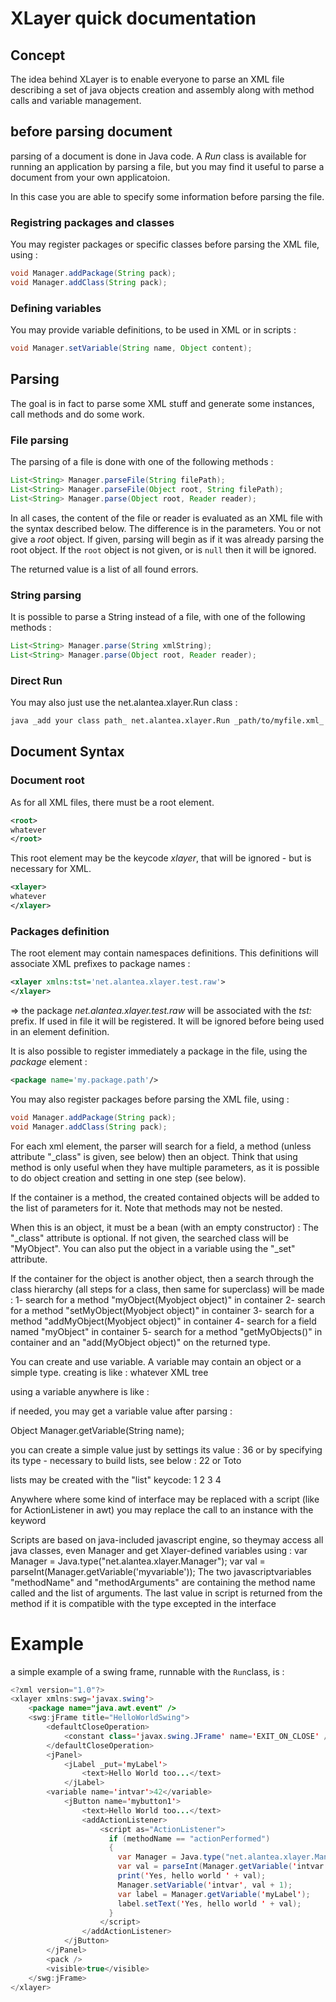 # XLayer quick documentation

## Concept
The idea behind XLayer is to enable everyone to parse an XML file describing a set of java objects creation and assembly along with method calls and variable management.

## before parsing document
parsing of a document is done in Java code. A _Run_ class is available for running an application by parsing a file, but you may find it useful to parse a document from your own applicatoion.

In this case you are able to specify some information before parsing the file.

### Registring packages and classes
You may register packages or specific classes before parsing the XML file, using :
```java
void Manager.addPackage(String pack);
void Manager.addClass(String pack);
```
### Defining variables
You may provide variable definitions, to be used in XML or in scripts :
```java
void Manager.setVariable(String name, Object content);
```

## Parsing
The goal is in fact to parse some XML stuff and generate some instances, call methods and do some work.

### File parsing
The parsing of a file is done with one of the following methods :
```java
List<String> Manager.parseFile(String filePath);
List<String> Manager.parseFile(Object root, String filePath);
List<String> Manager.parse(Object root, Reader reader);
```
In all cases, the content of the file or reader is evaluated as an XML file with the syntax described below. The difference is in the parameters. You or not give a _root_ object. If given, parsing will begin as if it was already parsing the root object. If the `root` object is not given, or is `null` then it will be ignored.

The returned value is a list of all found errors. 

### String parsing
It is possible to parse a String instead of a file, with one of the following methods :
```java
List<String> Manager.parse(String xmlString);
List<String> Manager.parse(Object root, Reader reader);
```

### Direct Run

You may also just use the net.alantea.xlayer.Run class :
```bash
java _add your class path_ net.alantea.xlayer.Run _path/to/myfile.xml_
```

## Document Syntax

### Document root

As for all XML files, there must be a root element.
```xml
<root>
whatever
</root>
```

This root element may be the keycode _xlayer_, that will be ignored - but is necessary for XML.
```xml
<xlayer>
whatever
</xlayer>
```

### Packages definition
The root element may contain namespaces definitions. This definitions will associate XML prefixes to package names :
```xml
<xlayer xmlns:tst='net.alantea.xlayer.test.raw'>
</xlayer>
```
=> the package _net.alantea.xlayer.test.raw_ will be associated with the _tst:_ prefix. If used in file
it will be registered. It will be ignored before being used in an element definition.

It is also possible to register immediately a package in the file, using the _package_ element :
```xml
<package name='my.package.path'/>
```

You may also register packages before parsing the XML file, using :
```java
void Manager.addPackage(String pack);
void Manager.addClass(String pack);
```



For each xml element, the parser will search for a field, a method (unless attribute "_class" is given, see below)
then an object. Think that using method is only useful when they have multiple parameters, as it is
possible to do object creation and setting in one step (see below).

If the container is a method, the created contained objects will be added to the list of parameters for it.
Note that methods may not be nested.

When this is an object, it must be a bean (with an empty constructor) :
<myObject _class='classname'></myObject>
The "_class" attribute is optional. If not given, the searched class will be "MyObject".
You can also put the object in a variable using the "_set" attribute.

If the container for the object is another object, then a search through the class hierarchy 
(all steps for a class, then same for superclass) will be made :
1- search for a method "myObject(Myobject object)" in container
2- search for a method "setMyObject(Myobject object)" in container
3- search for a method "addMyObject(Myobject object)" in container
4- search for a field named "myObject" in container
5- search for a method "getMyObjects()" in container and an "add(MyObject object)" on the returned type.

You can create and use variable. A variable may contain an object or a simple type.
creating is like :
<variable name='myname'>whatever XML tree</variable>

using a variable anywhere is like :
<myobject _variable='myname'/>

if needed, you may get a variable value after parsing :

Object Manager.getVariable(String name);

you can create a simple value just by settings its value :
<myValue>36</myValue>
or by specifying its type - necessary to build lists, see below :
<integer>22</integer> or <String>Toto</String>

lists may be created with the "list" keycode:
<list>
 <integer>1</integer>
 <integer>2</integer>
 <integer>3</integer>
 <integer>4</integer>
</list>

Anywhere where some kind of interface may be replaced with a script (like for ActionListener in awt) you may
replace the call to an instance with the keyword <script as='my.interface.to.replace'>, like :
<addActionListener>
   <script as="ActionListener">
      print('Hello world');
   </script>
</addActionListener>

Scripts are based on java-included javascript engine, so theymay access all java classes, even Manager and
get Xlayer-defined variables using :
   var Manager = Java.type("net.alantea.xlayer.Manager");
   var val = parseInt(Manager.getVariable('myvariable'));
The two javascriptvariables "methodName" and "methodArguments" are containing the method name called and the
list of arguments.
The last value in script is returned from the method if it is compatible with the type excepted in the interface

# Example
a simple example of a swing frame, runnable with the `Run`class, is :
```java
<?xml version="1.0"?>
<xlayer xmlns:swg='javax.swing'>
	<package name="java.awt.event" />
	<swg:jFrame title="HelloWorldSwing">
		<defaultCloseOperation>
			<constant class='javax.swing.JFrame' name='EXIT_ON_CLOSE' />
		</defaultCloseOperation>
		<jPanel>
			<jLabel _put='myLabel'>
				<text>Hello World too...</text>
			</jLabel>
		<variable name='intvar'>42</variable>
			<jButton name='mybutton1'>
				<text>Hello World too...</text>
				<addActionListener>
					<script as="ActionListener">
					  if (methodName == "actionPerformed")
					  {
					    var Manager = Java.type("net.alantea.xlayer.Manager");
					    var val = parseInt(Manager.getVariable('intvar'));
					    print('Yes, hello world ' + val);
					    Manager.setVariable('intvar', val + 1);
					    var label = Manager.getVariable('myLabel');
					    label.setText('Yes, hello world ' + val);
					  }
					</script>
				</addActionListener>
			</jButton>
		</jPanel>
		<pack />
		<visible>true</visible>
	</swg:jFrame>
</xlayer>
```
